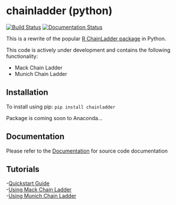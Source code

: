 # chainladder (python)
[![Build Status](https://travis-ci.org/jbogaardt/chainladder-python.svg?branch=master)](https://travis-ci.org/jbogaardt/chainladder-python)
[![Documentation Status](https://readthedocs.org/projects/chainladder-python/badge/?version=latest)](http://chainladder-python.readthedocs.io/en/latest/?badge=latest)

This is a rewrite of the popular [R ChainLadder package](https://github.com/mages/ChainLadder) in Python.

This code is actively under development and contains the following functionality:
  - Mack Chain Ladder
  - Munich Chain Ladder

## Installation
To install using pip:
`pip install chainladder`

Package is coming soon to Anaconda...

## Documentation
Please refer to the [Documentation](http://chainladder-python.readthedocs.io/) for source code documentation

## Tutorials
 -[Quickstart Guide](http://chainladder-python.readthedocs.io/en/latest/quickstart.html)  
 -[Using Mack Chain Ladder](http://chainladder-python.readthedocs.io/en/latest/MackExample.html)  
 -[Using Munich Chain Ladder](http://chainladder-python.readthedocs.io/en/latest/MunichExample.html)
 

